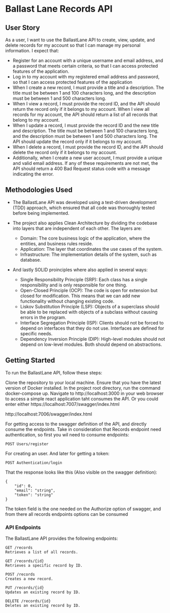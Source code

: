 # Ballast Lane Records API

## User Story
As a user, I want to use the BallastLane API to create, view, update, and delete records for my account so that I can manage my personal information. I expect that:

* Register for an account with a unique username and email address, and a password that meets certain criteria, so that I can access protected features of the application.
* Log in to my account with my registered email address and password, so that I can access protected features of the application
* When I create a new record, I must provide a title and a description. The title must be between 1 and 100 characters long, and the description must be between 1 and 500 characters long.
* When I view a record, I must provide the record ID, and the API should return the record only if it belongs to my account.
When I view all records for my account, the API should return a list of all records that belong to my account.
* When I update a record, I must provide the record ID and the new title and description. The title must be between 1 and 100 characters long, and the description must be between 1 and 500 characters long. The API should update the record only if it belongs to my account.
* When I delete a record, I must provide the record ID, and the API should delete the record only if it belongs to my account.
* Additionally, when I create a new user account, I must provide a unique  and valid email address. If any of these requirements are not met, the API should return a 400 Bad Request status code with a message indicating the error.

## Methodologies Used
* The BallastLane  API was developed using a test-driven development (TDD) approach, which ensured that all code was thoroughly tested before being implemented. 
* The project also applies Clean Architecture by dividing the codebase into layers that are independent of each other. The layers are:

    * Domain: The core business logic of the application, where the entities, and business rules reside.
    * Application: The layer that coordinates the use cases of the system.
    * Infrastructure: The implementation details of the system, such as database.
* And lastly SOLID proinciples where also applied in several ways:
    * Single Responsibility Principle (SRP): Each class has a single responsibility and is only responsible for one thing.
    * Open-Closed Principle (OCP): The code is open for extension but closed for modification. This means that we can add new functionality without changing existing code.
    * Liskov Substitution Principle (LSP): Objects of a superclass should be able to be replaced with objects of a subclass without causing errors in the program.
    * Interface Segregation Principle (ISP): Clients should not be forced to depend on interfaces that they do not use. Interfaces are defined for specific needs.
    * Dependency Inversion Principle (DIP): High-level modules should not depend on low-level modules. Both should depend on abstractions.

## Getting Started
To run the BallastLane  API, follow these steps:

Clone the repository to your local machine.
Ensure that you have the latest version of Docker installed.
In the project root directory, run the command docker-compose up.
Navigate to http://localhost:3000 in your web browser to access a simple react application taht consumes the API.
Or you could enter either
https://localhost:7007/swagger/index.html

http://localhost:7006/swagger/index.html

For getting access to the swagger definition of the API, and directly consume the endpoints. Take in consideration that Records endpoint need authentication, so first you wil need to consume endpoints:

    POST Users/register

For creating an user. And later for getting a token:

    POST Authentication/login

That the response looks like this (Also visible on the swagger definition):

    {
        "id": 0,
        "email": "string",
        "token": "string"
    }

The token field is the one needed on the Authorize option of swagger, and from there all records endpoints options can be consumed 


### API Endpoints 

The BallastLane  API provides the following endpoints:

    
    GET /records
    Retrieves a list of all records.

    GET /records/{id}
    Retrieves a specific record by ID.

    POST /records
    Creates a new record.

    PUT /records/{id}
    Updates an existing record by ID.

    DELETE /records/{id}
    Deletes an existing record by ID.

